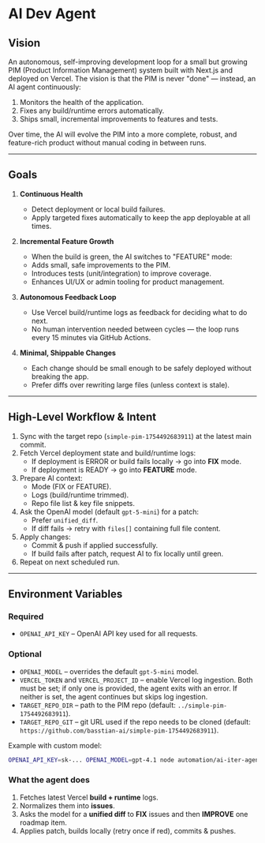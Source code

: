 # AI Dev Agent

## Vision

An autonomous, self-improving development loop for a small but growing PIM (Product Information Management) system built with Next.js and deployed on Vercel. The vision is that the PIM is never "done" — instead, an AI agent continuously:

1. Monitors the health of the application.
2. Fixes any build/runtime errors automatically.
3. Ships small, incremental improvements to features and tests.

Over time, the AI will evolve the PIM into a more complete, robust, and feature-rich product without manual coding in between runs.

---

## Goals

1. **Continuous Health**
   - Detect deployment or local build failures.
   - Apply targeted fixes automatically to keep the app deployable at all times.

2. **Incremental Feature Growth**
   - When the build is green, the AI switches to "FEATURE" mode:
   - Adds small, safe improvements to the PIM.
   - Introduces tests (unit/integration) to improve coverage.
   - Enhances UI/UX or admin tooling for product management.

3. **Autonomous Feedback Loop**
   - Use Vercel build/runtime logs as feedback for deciding what to do next.
   - No human intervention needed between cycles — the loop runs every 15 minutes via GitHub Actions.

4. **Minimal, Shippable Changes**
   - Each change should be small enough to be safely deployed without breaking the app.
   - Prefer diffs over rewriting large files (unless context is stale).

---

## High-Level Workflow & Intent

1. Sync with the target repo (`simple-pim-1754492683911`) at the latest main commit.
2. Fetch Vercel deployment state and build/runtime logs:
   - If deployment is ERROR or build fails locally → go into **FIX** mode.
   - If deployment is READY → go into **FEATURE** mode.
3. Prepare AI context:
   - Mode (FIX or FEATURE).
   - Logs (build/runtime trimmed).
   - Repo file list & key file snippets.
4. Ask the OpenAI model (default `gpt-5-mini`) for a patch:
   - Prefer `unified_diff`.
   - If diff fails → retry with `files[]` containing full file content.
5. Apply changes:
   - Commit & push if applied successfully.
   - If build fails after patch, request AI to fix locally until green.
6. Repeat on next scheduled run.

---

## Environment Variables

### Required
- `OPENAI_API_KEY` – OpenAI API key used for all requests.

### Optional
- `OPENAI_MODEL` – overrides the default `gpt-5-mini` model.
- `VERCEL_TOKEN` and `VERCEL_PROJECT_ID` – enable Vercel log ingestion. Both must be set; if only one is provided, the agent exits with an error. If neither is set, the agent continues but skips log ingestion.
- `TARGET_REPO_DIR` – path to the PIM repo (default: `../simple-pim-1754492683911`).
- `TARGET_REPO_GIT` – git URL used if the repo needs to be cloned (default: `https://github.com/basstian-ai/simple-pim-1754492683911`).

Example with custom model:

```bash
OPENAI_API_KEY=sk-... OPENAI_MODEL=gpt-4.1 node automation/ai-iter-agent.cjs
```

### What the agent does
1. Fetches latest Vercel **build + runtime** logs.
2. Normalizes them into **issues**.
3. Asks the model for a **unified diff** to **FIX** issues and then **IMPROVE** one roadmap item.
4. Applies patch, builds locally (retry once if red), commits & pushes.


